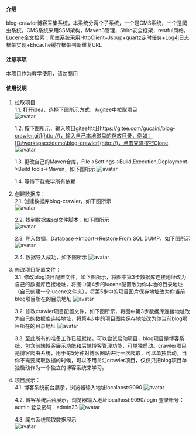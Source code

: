 #### 介绍
blog-crawler博客采集系统，本系统分两个子系统，一个是CMS系统，一个是爬虫系统，CMS系统采用SSM架构，Maven3管理，Shiro安全框架，restful风格，Lucene全文检索；爬虫系统采用HttpClient+Jsoup+quartz定时任务+Log4j日志框架实现+Ehcache缓存框架判断重复URL

#### 注意事项
本项目作为教学使用，请勿商用

#### 使用说明
1. 拉取项目:  
    1.1. 打开idea，选择下图所示方式，从gitee中拉取项目  
![avatar](https://images.gitee.com/uploads/images/2021/0327/105124_e75a6875_5479060.png)  
  
    1.2. 按下图所示，输入项目gitee地址[https://gitee.com/gucaini/blog-crawler.git](http://)，输入自己本地磁盘的存放目录，例如：[D:\workspace\demo\blog-crawler](http://)，点击克隆按钮Clone  
![avatar](https://images.gitee.com/uploads/images/2021/0327/110542_919b93b5_5479060.png)  
  
    1.3. 更改自己的Maven仓库，File->Settings->Build,Execution,Deployment->Build tools->Maven，如下图所示
![avatar](https://images.gitee.com/uploads/images/2021/0327/112533_9f2ce17f_5479060.png)
  
    1.4. 等待下载完毕所有依赖

                                      
2.  创建数据库：  
    2.1. 创建数据库blog-crawler，如下图所示  
![avatar](https://images.gitee.com/uploads/images/2021/0327/115524_d6adeefc_5479060.png)  
  
    2.2. 找到数据库sql文件脚本，如下图所示   
![avatar](https://images.gitee.com/uploads/images/2021/0327/115707_2c01f150_5479060.png)  
  
    2.3. 导入数据，Database->Import->Restore From SQL DUMP，如下图所示
![avatar](https://images.gitee.com/uploads/images/2021/0327/120026_ada3bdec_5479060.png)  
  
    2.4. 数据导入成功，如下图所示
![avatar](https://images.gitee.com/uploads/images/2021/0327/120304_bbb3abd5_5479060.png)  
  
3.  修改项目配置文件：  
    3.1. 修改blog项目配置文件，如下图所示，将图中第3步数据库连接地址改为自己的数据库连接地址，将图中第4步的lucene配置改为你本地的目录地址（自己创建一个lucene文件夹），将第5步中的项目图片保存地址改为你当前blog项目所在的目录地址
![avatar](https://images.gitee.com/uploads/images/2021/0327/120944_83102b00_5479060.png)  
  
    3.2. 修改crawler项目配置文件，如下图所示，将图中第3步数据库连接地址改为自己的数据库连接地址，将第4步中的项目图片保存地址改为你当前blog项目所在的目录地址
![avatar](https://images.gitee.com/uploads/images/2021/0327/121554_3d1df857_5479060.png)  
  
    3.3. 至此所有的准备工作已经就绪，可以尝试启动项目，blog项目是博客系统，包含前端博客展示功能和后端博客管理功能，可单独启动。crawler项目是博客爬虫系统，用于每5分钟对博客网站进行一次爬取，可以单独启动。当你不需要爬取数据的时候，可以不用关注crawler项目，仅仅只把blog项目单独启动作为一个独立的博客系统来学习。
  
4.  项目展示：  
    4.1. 博客系统前台展示，浏览器输入地址localhost:9090
![avatar](https://images.gitee.com/uploads/images/2021/0327/122247_00e68371_5479060.png)  
  
    4.2. 博客系统后台展示，浏览器输入地址localhost:9090/login  登录账号：admin 登录密码：admin23
![avatar](https://images.gitee.com/uploads/images/2021/0327/122258_65c12f37_5479060.png)  
  
    4.3. 爬虫系统爬取数据展示  
![avatar](https://images.gitee.com/uploads/images/2021/0327/122737_2a68009e_5479060.png) 